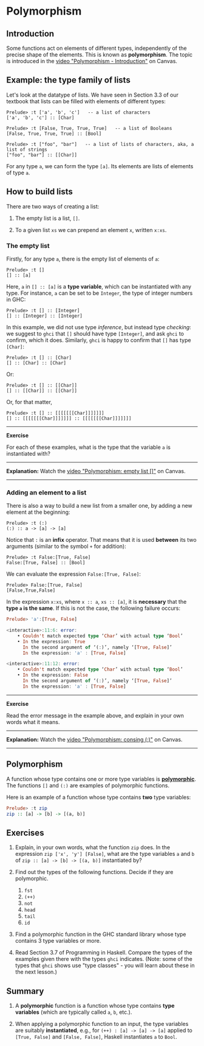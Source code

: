# Polymorphism

## Introduction

Some functions act on elements of different types, independently of the precise shape of the elements. This is known as **polymorphism**.
The topic is introduced in the [video "Polymorphism - Introduction"](https://bham.cloud.panopto.eu/Panopto/Pages/Viewer.aspx?id=68f0b311-947c-40b0-9dc4-adab008c597d) on Canvas.

## Example: the type family of lists
Let's look at the datatype of lists. We have seen in Section 3.3 of our textbook that lists can be filled with elements of different types:
```
Prelude> :t ['a', 'b', 'c']   -- a list of characters
['a', 'b', 'c'] :: [Char]

Prelude> :t [False, True, True, True]   -- a list of Booleans
[False, True, True, True] :: [Bool]

Prelude> :t ["foo", "bar"]   -- a list of lists of characters, aka, a list of strings
["foo", "bar"] :: [[Char]]
```
For any type `a`, we can form the type `[a]`. Its elements are lists of elements of type `a`.

## How to build lists

There are two ways of creating a list:

1. The empty list is a list, `[]`.

2. To a given list `xs` we can prepend an element `x`, written `x:xs`.


### The empty list

Firstly, for any type `a`, there is the empty list of elements of `a`:
```
Prelude> :t []
[] :: [a]
```
Here, `a` in `[] :: [a]` is a **type variable**, which can be instantiated with any type. For instance, `a` can be set to be `Integer`, the type of integer numbers in GHC:
```
Prelude> :t [] :: [Integer]
[] :: [Integer] :: [Integer]
```
In this example, we did not use type _inference_, but instead type _checking_: we suggest to `ghci` that `[]` should have type `[Integer]`, and ask `ghci` to confirm, which it does.
Similarly, `ghci` is happy to confirm that `[]` has type `[Char]`:
```
Prelude> :t [] :: [Char]
[] :: [Char] :: [Char]
```
Or:
```
Prelude> :t [] :: [[Char]]
[] :: [[Char]] :: [[Char]]
```
Or, for that matter,
```
Prelude> :t [] :: [[[[[[[Char]]]]]]]
[] :: [[[[[[[Char]]]]]]] :: [[[[[[[Char]]]]]]]
```
----

**Exercise**

For each of these examples, what is the type that the variable `a` is instantiated with?

----
**Explanation:** Watch the [video "Polymorphism: empty list  []"](https://bham.cloud.panopto.eu/Panopto/Pages/Viewer.aspx?id=2c0c0300-4ccf-42c3-95c1-adab008c57ca) on Canvas.

----

### Adding an element to a list

There is also a way to build a new list from a smaller one, by adding a new element at the beginning:
```
Prelude> :t (:)
(:) :: a -> [a] -> [a]
```
Notice that `:` is an **infix** operator. That means that it is used **between** its two arguments (similar to the symbol `+` for addition):
```
Prelude> :t False:[True, False]
False:[True, False] :: [Bool]
```
We can evaluate the expression `False:[True, False]`:
```
Prelude> False:[True, False]
[False,True,False]
```

In the expression `x:xs`, where `x :: a`, `xs :: [a]`, it is **necessary** that the **type `a` is the same**.
If this is not the case, the following failure occurs:
```hs
Prelude> 'a':[True, False]

<interactive>:11:6: error:
    • Couldn't match expected type ‘Char’ with actual type ‘Bool’
    • In the expression: True
      In the second argument of ‘(:)’, namely ‘[True, False]’
      In the expression: 'a' : [True, False]

<interactive>:11:12: error:
    • Couldn't match expected type ‘Char’ with actual type ‘Bool’
    • In the expression: False
      In the second argument of ‘(:)’, namely ‘[True, False]’
      In the expression: 'a' : [True, False]
```

----

**Exercise**

Read the error message in the example above, and explain in your own words what it means.

----
**Explanation:** Watch the [video "Polymorphism: consing (:)"](https://bham.cloud.panopto.eu/Panopto/Pages/Viewer.aspx?id=d9295418-77e6-4c5b-96d2-adab008c5855) on Canvas.

----

## Polymorphism

A function whose type contains one or more type variables is [**polymorphic**](https://en.wikipedia.org/wiki/Polymorphism_(computer_science) "Wikipedia entry on Polymorphism").
The functions `[]` and `(:)` are examples of polymorphic functions.

Here is an example of a function whose type contains **two** type variables:
```hs
Prelude> :t zip
zip :: [a] -> [b] -> [(a, b)]
```

## Exercises

1. Explain, in your own words, what the function `zip` does. In the expression `zip ['x', 'y'] [False]`, what are the type variables `a` and `b` of `zip :: [a] -> [b] -> [(a, b)]` instantiated by?

2. Find out the types of the following functions. Decide if they are polymorphic.
    1. `fst`
    2. `(++)`
    3. `not`
    4. `head`
    5. `tail`
    6. `id`

3. Find a polymorphic function in the GHC standard library whose type contains 3 type variables or more.

4. Read Section 3.7 of Programming in Haskell. Compare the types of the examples given there with the types `ghci` indicates. (Note: some of the types that `ghci` shows use "type classes" - you will learn about these in the next lesson.)

## Summary

1. A **polymorphic** function is a function whose type contains **type variables** (which are typically called `a`, `b`, etc.).

2. When applying a polymorphic function to an input, the type variables are suitably **instantiated**, e.g., for `(++) : [a] -> [a] -> [a]` applied to `[True, False]` and `[False, False]`, Haskell instantiates `a` to `Bool`.
